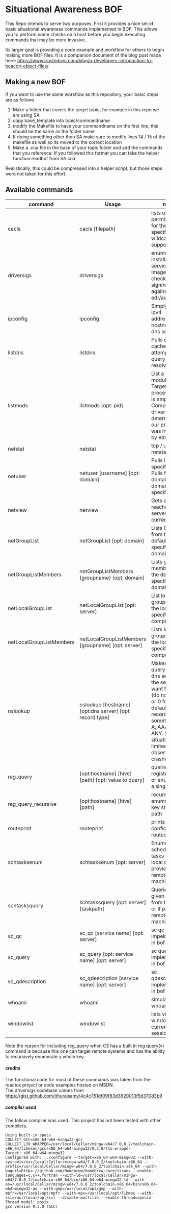 # Situational Awareness BOF
This Repo intends to serve two purposes.  First it provides a nice set of basic situational awareness commands implemented in BOF.  This allows you to perform some checks on a host before you begin executing commands that may be more invasive.

Its larger goal is providing a code example and workflow for others to begin making more BOF files.  It is a companion document of the blog post made here: https://www.trustedsec.com/blog/a-developers-introduction-to-beacon-object-files/

## Making a new BOF
If you want to use the same workflow as this repository, your basic steps are as follows
1. Make a folder that covers the target topic, for example in this repo we are using SA
2. copy base_template into topic/commandname
3. modify the Makefile to have your commandname on the first line, this should be the same as the folder name
4. If doing something other then SA make sure to modify lines 14 / 15 of the makefile as well so its moved to the correct location
5. Make a .cna file in the base of your topic folder and add the commands that you reference.  If you followed this format you can take the helper function readbof from SA.cna

Realistically, this could be compressed into a helper script, but those steps were not taken for this effort.

## Available commands
|command|Usage|notes|
|-------|-----|-----|
|cacls|cacls [filepath]|lists user permissions for the specified file, wildcards supported|
|driversigs|driversigs| enumerate installed services Imagepaths to check the signing cert against known edr/av vendors|
|ipconfig|ipconfig| Simply gets ipv4 addresses, hostname and dns server|
|listdns|listdns| Pulls dns cache entries, attempts to query and resolve each|
|listmods|listmods [opt: pid]| List a process modules (DLL). Target current process if pid is empty. Complement to driversigs to determine if our process was injected by edr/av.|
|netstat|netstat| tcp / udp ipv4 netstat listing|
|netuser|netuser [username] [opt: domain]| Pulls info about specific user.  Pulls from domain if a domainname is specified|
|netview|netview| Gets a list of reachable servers in the current domain|
|netGroupList|netGroupList [opt: domain]|Lists Groups from the default (or specified) domain|
|netGroupListMembers|netGroupListMembers [groupname] [opt: domain]| Lists group members from the default (or specified) domain|
|netLocalGroupList|netLocalGroupList [opt: server]|List local groups from the local (or specified) computer|
|netLocalGroupListMembers|netLocalGroupListMembers [groupname] [opt: server]| Lists local groups from the local (or specified) computer|
|nslookup|nslookup [hostname] [opt:dns server] [opt: record type]| Makes a dns query.<br/>  dns server is the server you want to query (do not specify or 0 for default) <br/>record type is something like A, AAAA, or ANY.  Some situations are limited due to observed crashes.|
|reg_query|[opt:hostname] [hive] [path] [opt: value to query]|queries a registry value or enumerates a single key|
|reg_query_recursive|[opt:hostname] [hive] [path]| recursively enumerates a key starting at path|
|routeprint|routeprint| prints ipv4 configured routes|
|schtasksenum|schtasksenum [opt: server]| Enumerates all scheduled tasks on the local or if provided remote machine|
|schtasksquery|schtasksquery [opt: server] [taskpath]| Queries the given task from the local or if provided remote machine|
|sc_qc|sc_qc [service name] [opt: server]| sc qc impelmentation in bof|
|sc_query|sc_query [opt: service name] [opt: server]| sc query implementation in bof|
|sc_qdescription|sc_qdescription [service name] [opt: server] | sc qdescription implementation in bof|
|whoami|whoami| simulates whoami /all|
|windowlist|windowlist| lists visible windows in the current users session|

Note the reason for including reg_query when CS has a built in reg query(v) command is because this one can target remote systems and has the ability to recursively enumerate a whole key.


#### credits
The functional code for most of these commands was taken from the reactos project or code examples hosted on MSDN.  
The driversigs codebase comes from https://gist.github.com/jthuraisamy/4c4c751df09f83d3620013f5d370d3b9

##### compiler used
The follow compiler was used.  This project has not been tested with other compilers.
```
Using built-in specs.
COLLECT_GCC=x86_64-w64-mingw32-gcc
COLLECT_LTO_WRAPPER=/usr/local/Cellar/mingw-w64/7.0.0_2/toolchain-x86_64/libexec/gcc/x86_64-w64-mingw32/9.3.0/lto-wrapper
Target: x86_64-w64-mingw32
Configured with: ../configure --target=x86_64-w64-mingw32 --with-sysroot=/usr/local/Cellar/mingw-w64/7.0.0_2/toolchain-x86_64 --prefix=/usr/local/Cellar/mingw-w64/7.0.0_2/toolchain-x86_64 --with-bugurl=https://github.com/Homebrew/homebrew-core/issues --enable-languages=c,c++,fortran --with-ld=/usr/local/Cellar/mingw-w64/7.0.0_2/toolchain-x86_64/bin/x86_64-w64-mingw32-ld --with-as=/usr/local/Cellar/mingw-w64/7.0.0_2/toolchain-x86_64/bin/x86_64-w64-mingw32-as --with-gmp=/usr/local/opt/gmp --with-mpfr=/usr/local/opt/mpfr --with-mpc=/usr/local/opt/libmpc --with-isl=/usr/local/opt/isl --disable-multilib --enable-threads=posix
Thread model: posix
gcc version 9.3.0 (GCC) 
```
